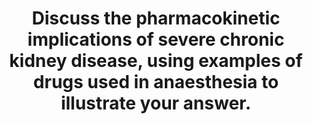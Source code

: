 ---
title: "Discuss the pharmacokinetic implications of severe chronic kidney disease, using examples of drugs used in anaesthesia to illustrate your answer."
entityType: SAQ
exam: PEX
college: ANZCA
year: 2020
sitting: B
question: 15
passRate: 41
EC_expectedDomains:
- "The focus of this question is on PK changes and required candidates to describe these changes as well as the implications."
- "Candidates were expected to give a reasonable explanation on at least distribution and elimination, with examples of commonly used drugs seen in anaesthesia."
EC_extraCredit:
- "Better candidates recognised that CKD is on a spectrum with greater reductions in GFR with increasing severity, with end stage being GFR<15 mls/min, or dialysis dependent."
- "Better candidates considered the effects of dialysis in their answers (with effects on TBW and drug concentration), as well as multiorgan involvement (e.g hepatorenal syndrome)"
EC_errorsCommon:
- "Most candidates attempted to define severe CKD and various GFR ranges were quoted."
- "The majority of answers were well structured with Absorption, Distribution, Metabolism and Elimination categories considered. For absorption, not many considered TBW changes resulting in oedema that may increase the barrier to diffusion and slow onset of patches or s/c drugs. Uraemia and its effects on gastric motility and nausea/vomiting, as well as GIT oedema may affect absorption of orally administered drugs."
- "Too often, there was not enough detail in the answer. Stating that clearance of a drug will be reduced with a decrease in GFR and will require dose adjustment is not sufficient at this level. The kidneys are responsible for eliminating drugs unchanged as well as metabolites of drugs that may also be active. A frequent example given of an active metabolite was morphine-6-glucoronide, but it also requires a brief mention of what the potential effects of this are and how to minimise this, by changes in dosing intervals or using alternative drugs for instance"
---